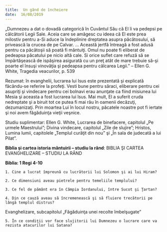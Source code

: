 ```yaml
---
title:  Un gând de încheiere
date:  16/08/2019
---
```


„Dumnezeu a dat o dovadă categorică în Cuvântul Său că El îi va pedepsi pe călcătorii Legii Sale. Aceia care se amăgesc cu ideea că El este prea milostiv pentru a-Si aduce la îndeplinire dreptatea asupra păcătosului, să privească la crucea de pe Calvar. … Această jertfă întreagă a fost adusă pentru ca păcătoşii să poată fi mântuiţi. Omul nu poate fi eliberat de pedeapsa păcatului pe nicio altă cale. Si orice suflet care refuză să se împărtăşească de ispăşirea asigurată cu un preţ atât de mare trebuie să-şi poarte el însuşi vinovăţia şi pedeapsa pentru călcarea Legii.” – Ellen G. White, Tragedia veacurilor, p. 539

Rezumat: în evanghelii, lucrarea lui Isus este prezentată şi explicată făcându-se referire la profeţi. Vesti bune pentru săraci, eliberare pentru cei asupriţi şi vindecare pentru cei bolnavi erau anunţate ca fiind misiunea lui Mesia şi aceasta a fost lucrarea lui Isus. Mai mult, El a suferit cruda nedreptate şi a biruit tot ce putea fi mai rău în oamenii decăzuţi, dezumanizaţi. Prin moartea Lui în locul nostru, păcatele noastre pot fi iertate şi noi avem făgăduinţa vieţii veşnice.

Studiu suplimentar: Ellen G. White, Lucrarea de binefacere, capitolul „Pe urmele Maestrului”; Divina vindecare, capitolul „Zile de slujire”; Hristos, Lumina lumii, capitolele „Templul curăţit din nou” şi „În sala de judecată a lui Pilat”.

**Biblia şi cartea istoria mântuirii – studiu la rând**: BIBLIA ŞI CARTEA EVANGHELIZARE – STUDIU LA RÂND

**Biblia: 1 Regi 4-10**

`1. Cine a lucrat împreună cu lucrătorii lui Solomon şi ai lui Hiram?`

`2. Ce dimensiuni aveau pietrele pentru temeliile templului?`

`3. Ce fel de pământ era în Câmpia Iordanului, între Sucot şi Ţartan?`

`4. Din ce cauză aveau să încremenească şi să fluiere trecătorii pe lângă templul distrus?`

Evanghelizare, subcapitolul „Făgăduinţa unei recolte îmbelşugate”

`5. În ce condiţii vor face slujitorii lui Dumnezeu o lucrare care va rezista atacurilor lui Satana?`